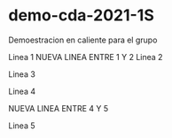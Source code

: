 # demo-cda-2021-1S
Demoestracion en caliente para el grupo

Linea 1
NUEVA LINEA ENTRE 1 Y 2
Linea 2

Linea 3

Linea 4

NUEVA LINEA ENTRE 4 Y 5

Linea 5

